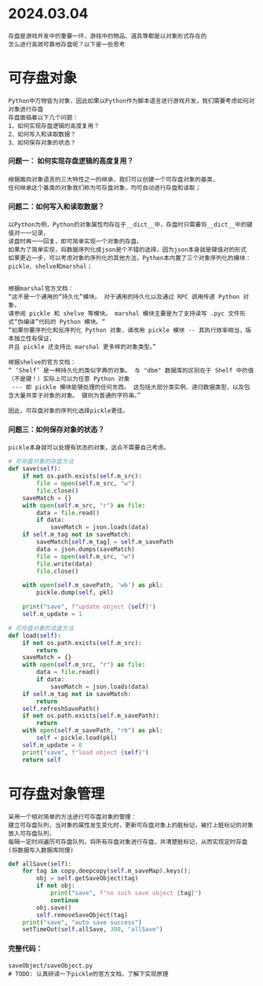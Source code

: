 # 2024.03.04
    存盘是游戏开发中的重要一环，游戏中的物品、道具等都是以对象形式存在的
    怎么进行高效可靠地存盘呢？以下是一些思考

# 可存盘对象
    Python中万物皆为对象，因此如果以Python作为脚本语言进行游戏开发，我们需要考虑如何对对象进行存盘
    存盘面临着以下几个问题：
    1、如何实现存盘逻辑的高度复用？
    2、如何写入和读取数据？
    3、如何保存对象的状态？

#### 问题一： 如何实现存盘逻辑的高度复用？
    根据面向对象语言的三大特性之一的继承，我们可以创建一个可存盘对象的基类，
    任何继承这个基类的对象我们称为可存盘对象，均可自动进行存盘和读取；

#### 问题二：如何写入和读取数据？
    以Python为例，Python的对象属性均存在于__dict__中，存盘时只需要将__dict__中的键值对一一记录，
    读盘时再一一回复，即可简单实现一个对象的存盘。
    如果为了简单实现，将数据序列化成json是个不错的选择，因为json本身就是键值对的形式
    如果更近一步，可以考虑对象的序列化的其他方法，Python本内置了三个对象序列化的模块：pickle、shelve和marshal；


    根据marshal官方文档：
    “这不是一个通用的“持久化”模块。 对于通用的持久化以及通过 RPC 调用传递 Python 对象，
    请参阅 pickle 和 shelve 等模块。 marshal 模块主要是为了支持读写 .pyc 文件形式“伪编译”代码的 Python 模块。“
    “如果你要序列化和反序列化 Python 对象，请改用 pickle 模块 -- 其执行效率相当，版本独立性有保证，
    并且 pickle 还支持比 marshal 更多样的对象类型。” 

    根据shelve的官方文档：
    “ ‘Shelf’ 是一种持久化的类似字典的对象。 与 "dbm" 数据库的区别在于 Shelf 中的值（不是键！）实际上可以为任意 Python 对象
     --- 即 pickle 模块能够处理的任何东西。 这包括大部分类实例、递归数据类型，以及包含大量共享子对象的对象。 键则为普通的字符串。”

    因此，可存盘对象的序列化选择pickle更佳。

#### 问题三：如何保存对象的状态？
    pickle本身就可以处理有状态的对象，这点不需要自己考虑。

```python
# 可存盘对象的存盘方法
def save(self):
    if not os.path.exists(self.m_src):
        file = open(self.m_src, "w")
        file.close()
    saveMatch = {}
    with open(self.m_src, "r") as file:
        data = file.read()
        if data:
            saveMatch = json.loads(data)
    if self.m_tag not in saveMatch:
        saveMatch[self.m_tag] = self.m_savePath
        data = json.dumps(saveMatch)
        file = open(self.m_src, "w")
        file.write(data)
        file.close()

    with open(self.m_savePath, 'wb') as pkl:
        pickle.dump(self, pkl)

    print("save", f"update object {self}")
    self.m_update = 1

# 可存盘对象的读盘方法
def load(self):
    if not os.path.exists(self.m_src):
        return
    saveMatch = {}
    with open(self.m_src, "r") as file:
        data = file.read()
        if data:
            saveMatch = json.loads(data)
    if self.m_tag not in saveMatch:
        return
    self.refreshSavePath()
    if not os.path.exists(self.m_savePath):
        return
    with open(self.m_savePath, "rb") as pkl:
        self = pickle.load(pkl)
    self.m_update = 0
    print("save", f"load object {self}")
    return self
```


# 可存盘对象管理
    采用一个相对简单的方法进行可存盘对象的管理：
    建立可存盘队列，当对象的属性发生变化时，更新可存盘对象上的脏标记，被打上脏标记的对象放入可存盘队列，
    每隔一定时间遍历可存盘队列，将所有存盘对象进行存盘，并清楚脏标记，从而实现定时存盘
    (将数据写入数据库同理)
```python
def allSave(self):
    for tag in copy.deepcopy(self.m_saveMap).keys():
        obj = self.getSaveObject(tag)
        if not obj:
            print("save", f"no such save object {tag}")
            continue
        obj.save()
        self.removeSaveObject(tag)
    print("save", "auto save success")
    setTimeOut(self.allSave, 300, "allSave")
```

#### 完整代码：
    saveObject/saveObject.py
    # TODO: 认真研读一下pickle的官方文档，了解下实现原理 

